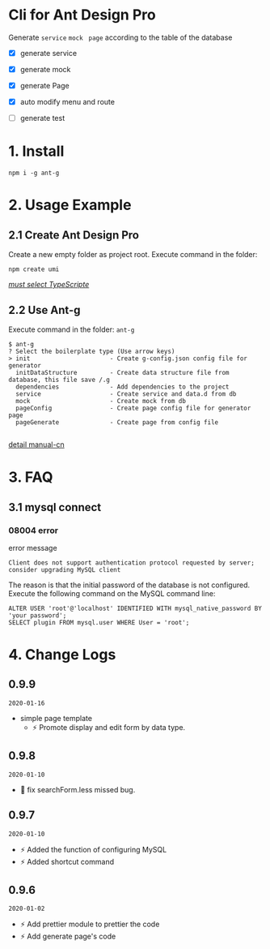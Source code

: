 # Cli for Ant Design Pro

Generate `service`   `mock`   ` page` according to the table of the database

- [x] generate service
- [x] generate  mock
- [x] generate  Page
- [x] auto modify menu and route
- [ ] generate   test


# 1. Install

```shell
npm i -g ant-g
```



# 2. Usage Example



## 2.1 Create Ant Design Pro

Create a new empty folder as project root. Execute command in the folder:

```shell
npm create umi
```

[*must select TypeScripte*](https://pro.ant.design/docs/getting-started) 



## 2.2 Use Ant-g

Execute command in the folder: `ant-g`

```shell
$ ant-g
? Select the boilerplate type (Use arrow keys)
> init                      - Create g-config.json config file for generator
  initDataStructure         - Create data structure file from database, this file save /.g
  dependencies              - Add dependencies to the project
  service                   - Create service and data.d from db
  mock                      - Create mock from db
  pageConfig                - Create page config file for generator page
  pageGenerate              - Create page from config file


```

[detail  manual-cn](doc/manual-cn.md)

# 3. FAQ



## 3.1 mysql connect



### 08004 error

error message

```
Client does not support authentication protocol requested by server; consider upgrading MySQL client
```



The reason is that the initial password of the database is not configured. Execute the following command on the MySQL command line:

```
ALTER USER 'root'@'localhost' IDENTIFIED WITH mysql_native_password BY 'your password';
SELECT plugin FROM mysql.user WHERE User = 'root';
```









# 4. Change Logs


## 0.9.9

`2020-01-16`

* simple page template
    * ⚡ Promote  display and edit form by data type.
    



## 0.9.8

`2020-01-10`
* 🐞 fix searchForm.less missed bug.


## 0.9.7

`2020-01-10`
* ⚡ Added the function of configuring MySQL
* ⚡ Added shortcut command


## 0.9.6

`2020-01-02`
* ⚡ Add prettier module to prettier the code
* ⚡ Add generate page's code 

  

